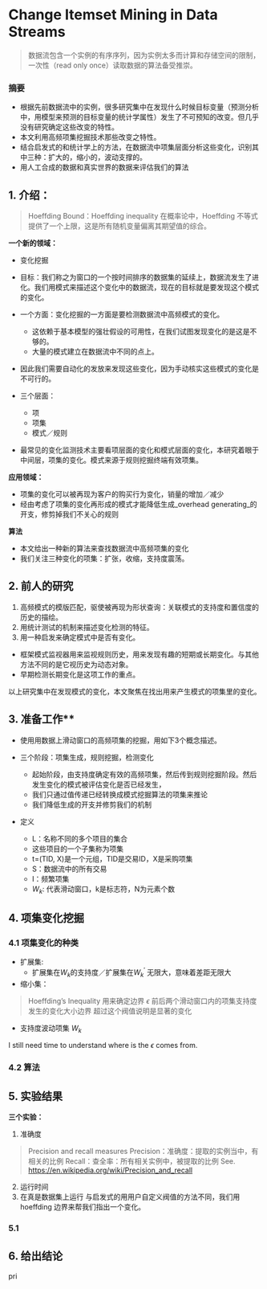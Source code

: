 # Change Itemset Mining in Data Streams
>

> 数据流包含一个实例的有序序列，因为实例太多而计算和存储空间的限制，一次性（read only once）读取数据的算法备受推崇。

### 摘要
* 根据先前数据流中的实例，很多研究集中在发现什么时候目标变量（预测分析中，用模型来预测的目标变量的统计学属性）发生了不可预知的改变。但几乎没有研究确定这些改变的特性。
* 本文利用高频项集挖掘技术那些改变之特性。
* 结合启发式的和统计学上的方法，在数据流中项集层面分析这些变化，识别其中三种：扩大的，缩小的，波动支撑的。
* 用人工合成的数据和真实世界的数据来评估我们的算法

## 1. 介绍：
> Hoeffding Bound：Hoeffding inequality 在概率论中，Hoeffding 不等式提供了一个上限，这是所有随机变量偏离其期望值的综合。

**一个新的领域：**
+ 变化挖掘
+ 目标：我们称之为窗口的一个按时间排序的数据集的延续上，数据流发生了进化。我们用模式来描述这个变化中的数据流，现在的目标就是要发现这个模式的变化。

+ 一个方面：变化挖掘的一方面是要检测数据流中高频模式的变化。
  - 这依赖于基本模型的强壮假设的可用性，在我们试图发现变化的是这是不够的。
  - 大量的模式建立在数据流中不同的点上。
+ 因此我们需要自动化的发放来发现这些变化，因为手动核实这些模式的变化是不可行的。

+ 三个层面：
  - 项
  - 项集
  - 模式／规则

+ 最常见的变化监测技术主要看项层面的变化和模式层面的变化，本研究着眼于中间层，项集的变化。模式来源于规则挖掘终端有效项集。

**应用领域：**

+ 项集的变化可以被再现为客户的购买行为变化，销量的增加／减少
+ 经由考虑了项集的变化再形成的模式才能降低生成_overhead generating_的开支，修剪掉我们不关心的规则

**算法**
+ 本文给出一种新的算法来查找数据流中高频项集的变化
+ 我们关注三种变化的项集：扩张，收缩，支持度震荡。

## 2. 前人的研究

1. 高频模式的模版匹配，驱使被再现为形状查询：关联模式的支持度和置信度的历史的描绘。
2. 用统计测试的机制来描述变化检测的特征。
3. 用一种启发来确定模式中是否有变化。
  - 框架模式监视器用来监视规则历史，用来发现有趣的短期或长期变化。与其他方法不同的是它视历史为动态对象。
  - 早期检测长期变化是这项工作的重点。

以上研究集中在发现模式的变化，本文聚焦在找出用来产生模式的项集里的变化。

## 3. 准备工作**

+ 使用用数据上滑动窗口的高频项集的挖掘，用如下3个概念描述。

+ 三个阶段：项集生成，规则挖掘，检测变化
  - 起始阶段，由支持度确定有效的高频项集，然后传到规则挖掘阶段。然后发生变化的模式被评估变化是否已经发生，
  - 我们只通过值传递已经转换成模式挖掘算法的项集来推论
  - 我们降低生成的开支并修剪我们的机制

+ 定义
  - L：名称不同的多个项目的集合
  - 这些项目的一个子集称为项集
  - t=(TID, X)是一个元组，TID是交易ID，X是采购项集
  - S：数据流中的所有交易
  - I：频繁项集
  - $W_k$: 代表滑动窗口，k是标志符，N为元素个数


## 4. 项集变化挖掘

### 4.1 项集变化的种类

* 扩展集:
  + 扩展集在$W_k$的支持度／扩展集在$W_k^{'}$ 无限大，意味着差距无限大
*  缩小集：

> Hoeffding’s Inequality 用来确定边界 $\epsilon$
> 前后两个滑动窗口内的项集支持度发生的变化大小边界
> 超过这个阀值说明是显著的变化


* 支持度波动项集 $W_k$

I still need time to understand where is the $\epsilon$ comes from.
### 4.2 算法

## 5. 实验结果
**三个实验：**

1. 准确度
> Precision and recall measures
> Precision：准确度：提取的实例当中，有相关的比例
> Recall：查全率：所有相关实例中，被提取的比例
> See. https://en.wikipedia.org/wiki/Precision_and_recall

2. 运行时间
3. 在真是数据集上运行
与启发式的用用户自定义阀值的方法不同，我们用hoeffding 边界来帮我们指出一个变化。

### 5.1

## 6. 给出结论
pri
